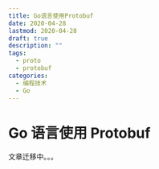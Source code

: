 ```yaml
---
title: Go语言使用Protobuf
date: 2020-04-28
lastmod: 2020-04-28
draft: true
description: ""
tags:
  - proto
  - protobuf
categories:
  - 编程技术
  - Go
---
```


# Go 语言使用 Protobuf

文章迁移中。。。
